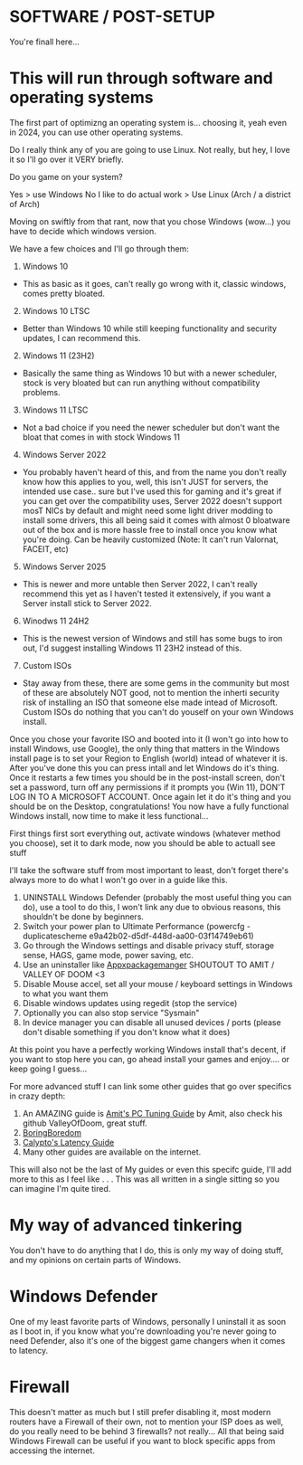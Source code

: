 # SOFTWARE / POST-SETUP

You're finall here...


# This will run through software and operating systems



The first part of optimizng an operating system is... choosing it, yeah even in 2024, you can use other operating systems.

Do I really think any of you are going to use Linux. Not really, but hey, I love it so I'll go over it VERY briefly.



Do you game on your system? 

Yes > use Windows
No I like to do actual work > Use Linux (Arch / a district of Arch)


Moving on swiftly from that rant, now that you chose Windows (wow...) you have to decide which windows version.

We have a few choices and I'll go through them:

1. Windows 10
 - This as basic as it goes, can't really go wrong with it, classic windows, comes pretty bloated.

2. Windows 10 LTSC
 - Better than Windows 10 while still keeping functionality and security updates, I can recommend this.

2. Windows 11 (23H2)
 - Basically the same thing as Windows 10 but with a newer scheduler, stock is very bloated but can run anything without compatibility problems.

3. Windows 11 LTSC
 - Not a bad choice if you need the newer scheduler but don't want the bloat that comes in with stock Windows 11

4. Windows Server 2022
 - You probably haven't heard of this, and from the name you don't really know how this applies to you, well, this isn't JUST for servers, the intended use case.. sure
but I've used this for gaming and it's great if you can get over the compatibility uses, Server 2022 doesn't support mosT NICs by default and might need some light driver modding to install
some drivers, this all being said it comes with almost 0 bloatware out of the box and is more hassle free to install once you know what you're doing. Can be heavily customized (Note: It can't run Valornat, FACEIT, etc)

5. Windows Server 2025
 - This is newer and more untable then Server 2022, I can't really recommend this yet as I haven't tested it extensively, if you want a Server install stick to Server 2022.

6. Winodws 11 24H2
 - This is the newest version of Windows and still has some bugs to iron out, I'd suggest installing Windows 11 23H2 instead of this.

7. Custom ISOs
 - Stay away from these, there are some gems in the community but most of these are absolutely NOT good, not to mention the inherti security risk of installing an ISO that someone else made intead of Microsoft.
Custom ISOs do nothing that you can't do youself on your own Windows install.


Once you chose your favorite ISO and booted into it (I won't go into how to install Windows, use Google), the only thing that matters in the Windows install page is to set your Region to English (world) intead of whatever it is.
After you've done this you can press intall and let Windows do it's thing. Once it restarts a few times you should be in the post-install screen, don't set a password, turn off any permissions if it prompts you (Win 11), DON'T LOG IN TO A MICROSOFT ACCOUNT.
Once again let it do it's thing and you should be on the Desktop, congratulations! You now have a fully functional Windows install, now time to make it less functional...


First things first sort everything out, activate windows (whatever method you choose), set it to dark mode, now you should be able to actuall see stuff

I'll take the software stuff from most important to least, don't forget there's always more to do what I won't go over in a guide like this.

1. UNINSTALL Windows Defender (probably the most useful thing you can do), use a tool to do this, I won't link any due to obvious reasons, this shouldn't be done by beginners.
2. Switch your power plan to Ultimate Performance (powercfg -duplicatescheme e9a42b02-d5df-448d-aa00-03f14749eb61)
3. Go through the Windows settings and disable privacy stuff, storage sense, HAGS, game mode, power saving, etc.
4. Use an uninstaller like [Appxpackagemanger](https://github.com/valleyofdoom/AppxPackagesManager) SHOUTOUT TO AMIT / VALLEY OF DOOM <3
5. Disable Mouse accel, set all your mouse / keyboard settings in Windows to what you want them
6. Disable windows updates using regedit (stop the service)
7. Optionally you can also stop service "Sysmain"
8. In device manager you can disable all unused devices / ports (please don't disable something if you don't know what it does)

At this point you have a perfectly working Windows install that's decent, if you want to stop here you can, go ahead install your games and enjoy.... or keep going I guess...

For more advanced stuff I can link some other guides that go over specifics in crazy depth:


1. An AMAZING guide is [Amit's PC Tuning Guide](https://github.com/valleyofdoom/PC-Tuning) by Amit, also check his github ValleyOfDoom, great stuff.
2. [BoringBoredom](https://github.com/BoringBoredom/PC-Optimization-Hub/tree/main)
3. [Calypto's Latency Guide](https://docs.google.com/document/d/1c2-lUJq74wuYK1WrA_bIvgb89dUN0sj8-hO3vqmrau4/edit?tab=t.0)
4. Many other guides are available on the internet.

This will also not be the last of My guides or even this specifc guide, I'll add more to this as I feel like . . . This was all written in a single sitting so you can imagine I'm quite tired.


# My way of advanced tinkering

You don't have to do anything that I do, this is only my way of doing stuff, and my opinions on certain parts of Windows.


# Windows Defender

One of my least favorite parts of Windows, personally I uninstall it as soon as I boot in, if you know what you're downloading you're never going to need Defender, also it's one of the biggest game changers when it comes to latency.

# Firewall

This doesn't matter as much but I still prefer disabling it, most modern routers have a Firewall of their own, not to mention your ISP does as well, do you really need to be behind 3 firewalls? not really... All that being said Windows Firewall can be useful if you want to block specific apps from accessing the internet.
